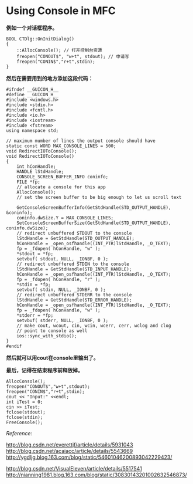 Using Console in MFC
=====================

**例如一个对话框程序。**

```
BOOL CTDlg::OnInitDialog()
{
	::AllocConsole(); // 打开控制台资源
	freopen("CONOUT$", "w+t", stdout); // 申请写
	freopen("CONIN$","r+t",stdin);
}
```

**然后在需要用到的地方添加这段代码：**

```
#ifndef __GUICON_H__
#define __GUICON_H__
#include <windows.h>
#include <stdio.h>
#include <fcntl.h>
#include <io.h>
#include <iostream>
#include <fstream>
using namespace std;

// maximum mumber of lines the output console should have
static const WORD MAX_CONSOLE_LINES = 500;
void RedirectIOToConsole();
void RedirectIOToConsole()
{
	int hConHandle;
	HANDLE lStdHandle;
	CONSOLE_SCREEN_BUFFER_INFO coninfo;
	FILE *fp;
	// allocate a console for this app
	AllocConsole();
	// set the screen buffer to be big enough to let us scroll text

	GetConsoleScreenBufferInfo(GetStdHandle(STD_OUTPUT_HANDLE), &coninfo);
 	coninfo.dwSize.Y = MAX_CONSOLE_LINES;
 	SetConsoleScreenBufferSize(GetStdHandle(STD_OUTPUT_HANDLE), coninfo.dwSize);
 	// redirect unbuffered STDOUT to the console
 	lStdHandle = GetStdHandle(STD_OUTPUT_HANDLE);
 	hConHandle = _open_osfhandle((INT_PTR)lStdHandle, _O_TEXT);
 	fp = _fdopen( hConHandle, "w" );
 	*stdout = *fp;
 	setvbuf( stdout, NULL, _IONBF, 0 );
 	// redirect unbuffered STDIN to the console
 	lStdHandle = GetStdHandle(STD_INPUT_HANDLE);
 	hConHandle = _open_osfhandle((INT_PTR)lStdHandle, _O_TEXT);
 	fp = _fdopen( hConHandle, "r" );
 	*stdin = *fp;
 	setvbuf( stdin, NULL, _IONBF, 0 );
 	// redirect unbuffered STDERR to the console
 	lStdHandle = GetStdHandle(STD_ERROR_HANDLE);
 	hConHandle = _open_osfhandle((INT_PTR)lStdHandle, _O_TEXT);
 	fp = _fdopen( hConHandle, "w" );
 	*stderr = *fp;
 	setvbuf( stderr, NULL, _IONBF, 0 );
 	// make cout, wcout, cin, wcin, wcerr, cerr, wclog and clog 
 	// point to console as well
 	ios::sync_with_stdio();
}
#endif 
```
**然后就可以用cout在console里输出了。**

**最后，记得在结束程序前释放掉。**

```
AllocConsole();  
freopen("CONOUT$","w+t",stdout);  
freopen("CONIN$","r+t",stdin);  
cout << "Input:" <<endl;
int iTest = 0;
cin >> iTest;
fclose(stdout);
fclose(stdin);
FreeConsole();
```


_Reference:_ 

<http://blog.csdn.net/everettjf/article/details/5931043>
<http://blog.csdn.net/acaiacc/article/details/5543669>
<http://ygdljg.blog.163.com/blog/static/54601046200893042229423/>

<http://blog.csdn.net/VisualEleven/article/details/5517541>
<http://nianning1981.blog.163.com/blog/static/30830143201002632546873/>

